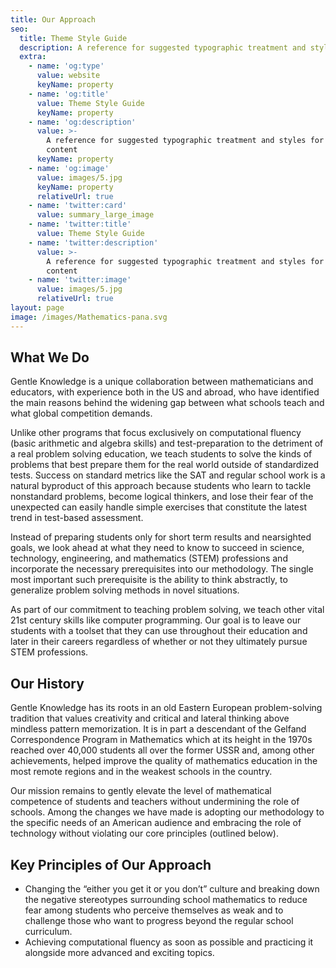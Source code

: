 ```yaml
---
title: Our Approach
seo:
  title: Theme Style Guide
  description: A reference for suggested typographic treatment and styles for your content
  extra:
    - name: 'og:type'
      value: website
      keyName: property
    - name: 'og:title'
      value: Theme Style Guide
      keyName: property
    - name: 'og:description'
      value: >-
        A reference for suggested typographic treatment and styles for your
        content
      keyName: property
    - name: 'og:image'
      value: images/5.jpg
      keyName: property
      relativeUrl: true
    - name: 'twitter:card'
      value: summary_large_image
    - name: 'twitter:title'
      value: Theme Style Guide
    - name: 'twitter:description'
      value: >-
        A reference for suggested typographic treatment and styles for your
        content
    - name: 'twitter:image'
      value: images/5.jpg
      relativeUrl: true
layout: page
image: /images/Mathematics-pana.svg
---
```

## What We Do

Gentle Knowledge is a unique collaboration between mathematicians and educators, with experience both in the US and abroad, who have identified the main reasons behind the widening gap between what schools teach and what global competition demands.

Unlike other programs that focus exclusively on computational fluency (basic arithmetic and algebra skills) and test-preparation to the detriment of a real problem solving education, we teach students to solve the kinds of problems that best prepare them for the real world outside of standardized tests. Success on standard metrics like the SAT and regular school work is a natural byproduct of this approach because students who learn to tackle nonstandard problems, become logical thinkers, and lose their fear of the unexpected can easily handle simple exercises that constitute the latest trend in test-based assessment.

Instead of preparing students only for short term results and nearsighted goals, we look ahead at what they need to know to succeed in science, technology, engineering, and mathematics (STEM) professions and incorporate the necessary prerequisites into our methodology. The single most important such prerequisite is the ability to think abstractly, to generalize problem solving methods in novel situations.

As part of our commitment to teaching problem solving, we teach other vital 21st century skills like computer programming. Our goal is to leave our students with a toolset that they can use throughout their education and later in their careers regardless of whether or not they ultimately pursue STEM professions.

## Our History

Gentle Knowledge has its roots in an old Eastern European problem-solving tradition that values creativity and critical and lateral thinking above mindless pattern memorization. It is in part a descendant of the Gelfand Correspondence Program in Mathematics which at its height in the 1970s reached over 40,000 students all over the former USSR and, among other achievements, helped improve the quality of mathematics education in the most remote regions and in the weakest schools in the country.

Our mission remains to gently elevate the level of mathematical competence of students and teachers without undermining the role of schools. Among the changes we have made is adopting our methodology to the specific needs of an American audience and embracing the role of technology without violating our core principles (outlined below).

## Key Principles of Our Approach

*   Changing the “either you get it or you don’t” culture and breaking down the negative stereotypes surrounding school mathematics to reduce fear among students who perceive themselves as weak and to challenge those who want to progress beyond the regular school curriculum.
*   Achieving computational fluency as soon as possible and practicing it alongside more advanced and exciting topics.
